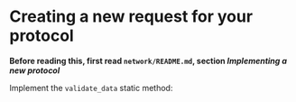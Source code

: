 # Creating a new request for your protocol

**Before reading this, first read `network/README.md`, section _Implementing a new protocol_**


Implement the `validate_data` static method:
